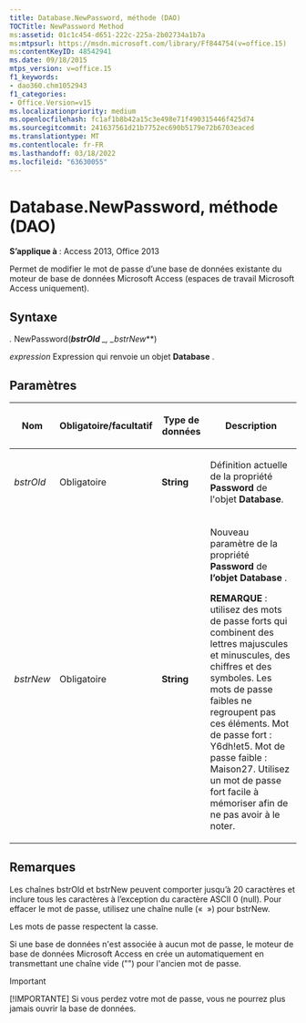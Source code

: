 ```yaml
---
title: Database.NewPassword, méthode (DAO)
TOCTitle: NewPassword Method
ms:assetid: 01c1c454-d651-222c-225a-2b02734a1b7a
ms:mtpsurl: https://msdn.microsoft.com/library/Ff844754(v=office.15)
ms:contentKeyID: 48542941
ms.date: 09/18/2015
mtps_version: v=office.15
f1_keywords:
- dao360.chm1052943
f1_categories:
- Office.Version=v15
ms.localizationpriority: medium
ms.openlocfilehash: fc1af1b8b42a15c3e498e71f490315446f425d74
ms.sourcegitcommit: 241637561d21b7752ec690b5179e72b6703eaced
ms.translationtype: MT
ms.contentlocale: fr-FR
ms.lasthandoff: 03/18/2022
ms.locfileid: "63630055"
---
```

# <a name="databasenewpassword-method-dao"></a>Database.NewPassword, méthode (DAO)

**S’applique à** : Access 2013, Office 2013

Permet de modifier le mot de passe d’une base de données existante du moteur de base de données Microsoft Access (espaces de travail Microsoft Access uniquement).

## <a name="syntax"></a>Syntaxe

*.* NewPassword(***bstrOld** _, _*_bstrNew_**)

*expression* Expression qui renvoie un objet **Database** .

## <a name="parameters"></a>Paramètres

<table>
<colgroup>
<col />
<col />
<col />
<col />
</colgroup>
<thead>
<tr class="header">
<th><p>Nom</p></th>
<th><p>Obligatoire/facultatif</p></th>
<th><p>Type de données</p></th>
<th><p>Description</p></th>
</tr>
</thead>
<tbody>
<tr class="odd">
<td><p><em>bstrOld</em></p></td>
<td><p>Obligatoire</p></td>
<td><p><strong>String</strong></p></td>
<td><p>Définition actuelle de la propriété <strong>Password</strong> de l'objet <strong>Database</strong>.</p></td>
</tr>
<tr class="even">
<td><p><em>bstrNew</em></p></td>
<td><p>Obligatoire</p></td>
<td><p><strong>String</strong></p></td>
<td><p>Nouveau paramètre de la propriété <strong>Password</strong> de <strong>l’objet Database</strong> .</p>
<p><strong>REMARQUE</strong> : utilisez des mots de passe forts qui combinent des lettres majuscules et minuscules, des chiffres et des symboles. Les mots de passe faibles ne regroupent pas ces éléments. Mot de passe fort : Y6dh!et5. Mot de passe faible : Maison27. Utilisez un mot de passe fort facile à mémoriser afin de ne pas avoir à le noter.</p>
</td>
</tr>
</tbody>
</table>


## <a name="remarks"></a>Remarques

Les chaînes bstrOld et bstrNew peuvent comporter jusqu’à 20 caractères et inclure tous les caractères à l’exception du caractère ASCII 0 (null). Pour effacer le mot de passe, utilisez une chaîne nulle («  ») pour bstrNew.

Les mots de passe respectent la casse.

Si une base de données n'est associée à aucun mot de passe, le moteur de base de données Microsoft Access en crée un automatiquement en transmettant une chaîne vide ("") pour l'ancien mot de passe.


> [!IMPORTANT]
> [!IMPORTANTE] Si vous perdez votre mot de passe, vous ne pourrez plus jamais ouvrir la base de données.


